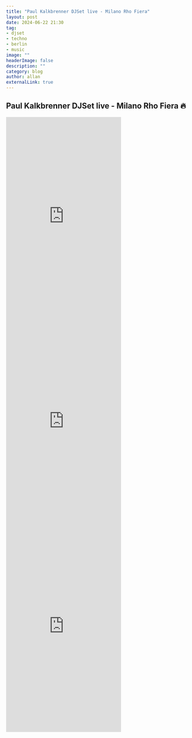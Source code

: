 ```yaml
---
title: "Paul Kalkbrenner DJSet live - Milano Rho Fiera"
layout: post
date: 2024-06-22 21:30
tag: 
- djset
- techno
- berlin
- music
image: ""
headerImage: false
description: ""
category: blog
author: allan
externalLink: true
---
```


## Paul Kalkbrenner DJSet live - Milano Rho Fiera 🔥

<iframe width="315" height="560" 
src="https://www.youtube.com/embed/b7_5cr83AQY" 
title="YouTube video player" frameborder="0" 
allow="accelerometer; autoplay; clipboard-write; encrypted-media;
gyroscope; picture-in-picture;
web-share"
allowfullscreen></iframe>



<iframe width="315" height="560" 
src="https://www.youtube.com/embed/gsRLKsqO-mw" 
title="YouTube video player" frameborder="0" 
allow="accelerometer; autoplay; clipboard-write; encrypted-media;
gyroscope; picture-in-picture;
web-share"
allowfullscreen></iframe>



<iframe width="315" height="560" 
src="https://www.youtube.com/embed/gtjRsH_QX9U" 
title="YouTube video player" frameborder="0" 
allow="accelerometer; autoplay; clipboard-write; encrypted-media;
gyroscope; picture-in-picture;
web-share"
allowfullscreen></iframe>


